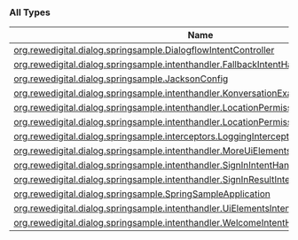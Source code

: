 

### All Types

| Name | Summary |
|---|---|
| [org.rewedigital.dialog.springsample.DialogflowIntentController](../org.rewedigital.dialog.springsample/-dialogflow-intent-controller/index.md) |  |
| [org.rewedigital.dialog.springsample.intenthandler.FallbackIntentHandler](../org.rewedigital.dialog.springsample.intenthandler/-fallback-intent-handler/index.md) |  |
| [org.rewedigital.dialog.springsample.JacksonConfig](../org.rewedigital.dialog.springsample/-jackson-config/index.md) |  |
| [org.rewedigital.dialog.springsample.intenthandler.KonversationExampleIntentHandler](../org.rewedigital.dialog.springsample.intenthandler/-konversation-example-intent-handler/index.md) |  |
| [org.rewedigital.dialog.springsample.intenthandler.LocationPermissionIntentHandler](../org.rewedigital.dialog.springsample.intenthandler/-location-permission-intent-handler/index.md) |  |
| [org.rewedigital.dialog.springsample.intenthandler.LocationPermissionResultIntentHandler](../org.rewedigital.dialog.springsample.intenthandler/-location-permission-result-intent-handler/index.md) |  |
| [org.rewedigital.dialog.springsample.interceptors.LoggingInterceptor](../org.rewedigital.dialog.springsample.interceptors/-logging-interceptor/index.md) |  |
| [org.rewedigital.dialog.springsample.intenthandler.MoreUiElementsIntentHandler](../org.rewedigital.dialog.springsample.intenthandler/-more-ui-elements-intent-handler/index.md) |  |
| [org.rewedigital.dialog.springsample.intenthandler.SignInIntentHandler](../org.rewedigital.dialog.springsample.intenthandler/-sign-in-intent-handler/index.md) |  |
| [org.rewedigital.dialog.springsample.intenthandler.SignInResultIntentHandler](../org.rewedigital.dialog.springsample.intenthandler/-sign-in-result-intent-handler/index.md) |  |
| [org.rewedigital.dialog.springsample.SpringSampleApplication](../org.rewedigital.dialog.springsample/-spring-sample-application/index.md) |  |
| [org.rewedigital.dialog.springsample.intenthandler.UiElementsIntentHandler](../org.rewedigital.dialog.springsample.intenthandler/-ui-elements-intent-handler/index.md) |  |
| [org.rewedigital.dialog.springsample.intenthandler.WelcomeIntentHandler](../org.rewedigital.dialog.springsample.intenthandler/-welcome-intent-handler/index.md) |  |
